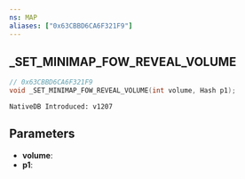 ```yaml
---
ns: MAP
aliases: ["0x63CBBD6CA6F321F9"]
---
```

## _SET_MINIMAP_FOW_REVEAL_VOLUME

```c
// 0x63CBBD6CA6F321F9
void _SET_MINIMAP_FOW_REVEAL_VOLUME(int volume, Hash p1);
```

```
NativeDB Introduced: v1207
```

## Parameters
* **volume**:
* **p1**:

